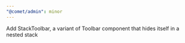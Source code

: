 ```yaml
---
"@comet/admin": minor
---
```


Add StackToolbar, a variant of Toolbar component that hides itself in a nested stack
